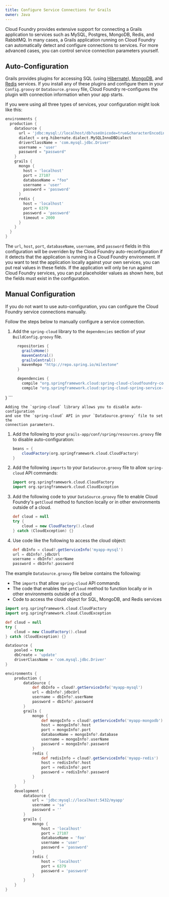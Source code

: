 ```yaml
---
title: Configure Service Connections for Grails
owner: Java
---
```


<strong></strong>

Cloud Foundry provides extensive support for connecting a Grails application to
services such as MySQL, Postgres, MongoDB, Redis, and RabbitMQ.
In many cases, a Grails application running on Cloud Foundry can automatically
detect and configure connections to services.
For more advanced cases, you can control service connection parameters yourself.

## <a id="auto"></a>Auto-Configuration ##
Grails provides plugins for accessing SQL (using
[Hibernate](http://grails.org/plugin/hibernate)),
[MongoDB](http://www.grails.org/plugin/mongodb), and
[Redis](http://grails.org/plugin/redis) services.
If you install any of these plugins and configure them in your `Config.groovy`
or `DataSource.groovy` file, Cloud Foundry re-configures the plugin with
connection information when your app starts.

If you were using all three types of services, your configuration might look like this:

```groovy
environments {
  production {
    dataSource {
      url = 'jdbc:mysql://localhost/db?useUnicode=true&characterEncoding=utf8'
      dialect = org.hibernate.dialect.MySQLInnoDBDialect
      driverClassName = 'com.mysql.jdbc.Driver'
      username = 'user'
      password = "password"
    }
    grails {
      mongo {
        host = 'localhost'
        port = 27107
        databaseName = "foo"
        username = 'user'
        password = 'password'
      }
      redis {
        host = 'localhost'
        port = 6379
        password = 'password'
        timeout = 2000
      }
    }
  }
}
```

The `url`, `host`, `port`, `databaseName`, `username`, and `password` fields in this configuration will be overriden by the Cloud Foundry auto-reconfiguration if it detects that the application is running in a Cloud Foundry environment. If you want to test the application locally against your own services, you can put real values in these fields. If the application will only be run against Cloud Foundry services, you can put placeholder values as shown here, but the fields must exist in the configuration.

## <a id="manual"></a>Manual Configuration ##

If you do not want to use auto-configuration, you can configure the Cloud
Foundry service connections manually.

Follow the steps below to manually configure a service connection.

1. Add the `spring-cloud` library to the `dependencies` section of your
`BuildConfig.groovy` file.

    ```groovy
      repositories {
        grailsHome()
        mavenCentral()
        grailsCentral()
        mavenRepo "http://repo.spring.io/milestone"
      }

      dependencies {
        compile "org.springframework.cloud:spring-cloud-cloudfoundry-connector:1.0.0.RELEASE"
        compile "org.springframework.cloud:spring-cloud-spring-service-connector:1.0.0.RELEASE"
  }
    ```

    Adding the `spring-cloud` library allows you to disable auto-configuration
	and use the `spring-cloud` API in your `DataSource.groovy` file to set the
	connection parameters.

1. Add the following to your `grails-app/conf/spring/resources.groovy` file to disable auto-configuration:

    ```groovy
    beans = {
        cloudFactory(org.springframework.cloud.CloudFactory)
    }
    ````

1. Add the following `imports` to your `DataSource.groovy` file to allow `spring-cloud` API commands:

    ```groovy
    import org.springframework.cloud.CloudFactory
    import org.springframework.cloud.CloudException
    ```

1. Add the following code to your `DataSource.groovy` file to enable Cloud
Foundry's `getCloud` method to function locally or in other environments outside
of a cloud.

    ```groovy
    def cloud = null
    try {
        cloud = new CloudFactory().cloud
    } catch (CloudException) {}
    ```

1. Use code like the following to access the cloud object:

    ```groovy
    def dbInfo = cloud?.getServiceInfo('myapp-mysql')
    url = dbInfo?.jdbcUrl
    username = dbInfo?.userName
    password = dbInfo?.password
    ```

The example `DataSource.groovy` file below contains the following:

* The `imports` that allow `spring-cloud` API commands
* The code that enables the `getCloud` method to function locally or in other environments outside of a cloud
* Code to access the cloud object for SQL, MongoDB, and Redis services

```groovy
import org.springframework.cloud.CloudFactory
import org.springframework.cloud.CloudException

def cloud = null
try {
    cloud = new CloudFactory().cloud
} catch (CloudException) {}

dataSource {
    pooled = true
    dbCreate = 'update'
    driverClassName = 'com.mysql.jdbc.Driver'
}

environments {
    production {
        dataSource {
            def dbInfo = cloud?.getServiceInfo('myapp-mysql')
            url = dbInfo?.jdbcUrl
            username = dbInfo?.userName
            password = dbInfo?.password
        }
        grails {
            mongo {
                def mongoInfo = cloud?.getServiceInfo('myapp-mongodb')
                host = mongoInfo?.host
                port = mongoInfo?.port
                databaseName = mongoInfo?.database
                username = mongoInfo?.userName
                password = mongoInfo?.password
            }
            redis {
                def redisInfo = cloud?.getServiceInfo('myapp-redis')
                host = redisInfo?.host
                port = redisInfo?.port
                password = redisInfo?.password
            }
        }
    }
    development {
        dataSource {
            url = 'jdbc:mysql://localhost:5432/myapp'
            username = 'sa'
            password = ''
        }
        grails {
            mongo {
                host = 'localhost'
                port = 27107
                databaseName = 'foo'
                username = 'user'
                password = 'password'
            }
            redis {
                host = 'localhost'
                port = 6379
                password = 'password'
            }
        }
    }
}
```